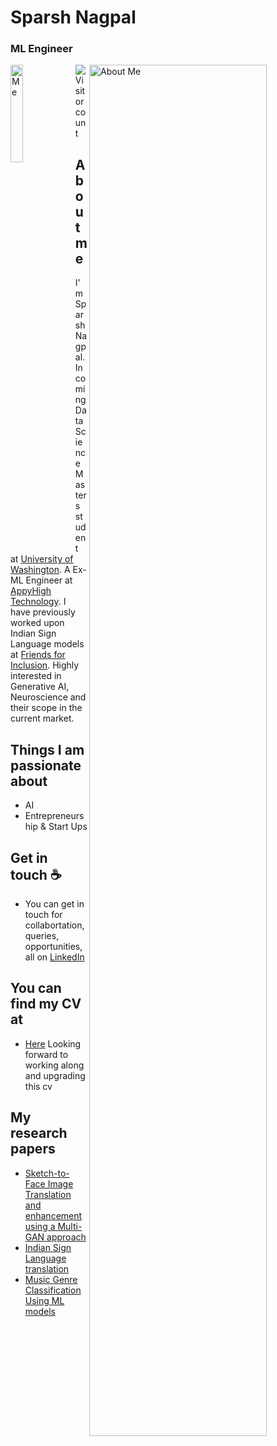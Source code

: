 # Sparsh Nagpal
### ML Engineer 



<div> 

</div>

<div class="row" display=flex flex-direction=column;> 
<div>
<img src="https://media-exp1.licdn.com/dms/image/C5603AQEX_5JP2BdAJw/profile-displayphoto-shrink_800_800/0/1622919664727?e=1668643200&v=beta&t=4ECIEPlc3hYJ5ZwmsmeefUO9tCY4ASa64kAJ_7Wkr38" alt="Me" width=20% align=left> 
  
<img src="https://media-exp1.licdn.com/dms/image/C4D16AQGNenRf4MBLew/profile-displaybackgroundimage-shrink_350_1400/0/1652300783946?e=1668643200&v=beta&t=lCNr0jxybLtGh7kitezPUp26DO1tWT5cEYnvflRbNWM" alt="About Me" style="width:75%" align=right>
</div>
</div>

<div margin-top="40px">    
<p align="bottom"> 

<img src="https://profile-counter.glitch.me/0sparsh2/count.svg" margin-top="20px"/>
Visitor count
</p>
</div>

## About me

I'm Sparsh Nagpal. Incoming Data Science Masters student at [University of Washington](https://www.washington.edu/). A Ex-ML Engineer at [AppyHigh Technology](https://www.appyhigh.com/). I have previously worked upon Indian Sign Language models at [Friends for Inclusion](http://friendsforinclusion.org). Highly interested in Generative AI, Neuroscience and their scope in the current market. 

## Things I am passionate about

- AI  
- Entrepreneurship & Start Ups 

## Get in touch ☕

- You can get in touch for collabortation, queries, opportunities, all on [LinkedIn](https://www.linkedin.com/in/sparshnagpal)

## You can find my CV at 

- [Here]([https://drive.google.com/file/d/1fIywPDfq1ZbMhnoZwDii65gLuDBOUSWb/view?usp=sharing](https://drive.google.com/file/d/1trrXSaqjfPqd91q_0xCnkRlHgNkct_8K/view?usp=sharing)) Looking forward to working along and upgrading this cv 

## My research papers

- [Sketch-to-Face Image Translation and enhancement using a Multi-GAN approach](https://doi.org/10.22214/ijraset.2022.48041)
- [Indian Sign Language translation](https://empower2021.iiitb.ac.in/wp-content/uploads/2022/01/paper15_Improving-the-Efficacy-of-Virtual-Sign-Language-Interpreter.pdf)
- [Music Genre Classification Using ML models](https://www.ijraset.com/fileserve.php?FID=35381)




<!--
**0sparsh2/0sparsh2** is a ✨ _special_ ✨ repository because its `README.md` (this file) appears on your GitHub profile.

Here are some ideas to get you started:

- 🔭 I’m currently working on ...
- 🌱 I’m currently learning ...
- 👯 I’m looking to collaborate on ...
- 🤔 I’m looking for help with ...
- 💬 Ask me about ...
- 📫 How to reach me: ...
- 😄 Pronouns: ...
- ⚡ Fun fact: ...
-->
